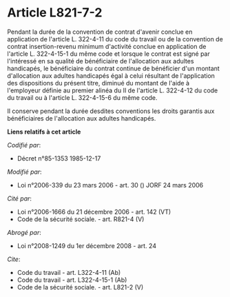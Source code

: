 # Article L821-7-2

Pendant la durée de la convention de contrat d'avenir conclue en application de l'article L. 322-4-11 du code du travail ou
de la convention de contrat insertion-revenu minimum d'activité conclue en application de l'article L. 322-4-15-1 du même
code et lorsque le contrat est signé par l'intéressé en sa qualité de bénéficiaire de l'allocation aux adultes handicapés, le
bénéficiaire du contrat continue de bénéficier d'un montant d'allocation aux adultes handicapés égal à celui résultant de
l'application des dispositions du présent titre, diminué du montant de l'aide à l'employeur définie au premier alinéa du II
de l'article L. 322-4-12 du code du travail ou à l'article L. 322-4-15-6 du même code. 

Il conserve pendant la durée desdites conventions les droits garantis aux bénéficiaires de l'allocation aux adultes
handicapés.

**Liens relatifs à cet article**

_Codifié par_:

  - Décret n°85-1353 1985-12-17

_Modifié par_:

  - Loi n°2006-339 du 23 mars 2006 - art. 30 () JORF 24 mars 2006

_Cité par_:

  - Loi n°2006-1666 du 21 décembre 2006 - art. 142 (VT)
  - Code de la sécurité sociale. - art. R821-4 (V)

_Abrogé par_:

  - Loi n°2008-1249 du 1er décembre 2008 - art. 24

_Cite_:

  - Code du travail - art. L322-4-11 (Ab)
  - Code du travail - art. L322-4-15-1 (Ab)
  - Code de la sécurité sociale. - art. L821-2 (V)
